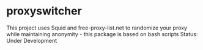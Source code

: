 # proxyswitcher
This project uses Squid and free-proxy-list.net to randomize your proxy while maintaining anonymity - this package is based on bash scripts
Status:
Under Development
